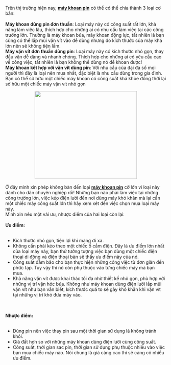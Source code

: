 Trên thị trường hiện nay, <b><a href="https://diyhomedepot.vn/118/may-khoan.html" target="_blank">máy khoan pin</a></b> có thể có thể chia thành 3 loại cơ bản:<br />
<br />
<b>Máy khoan dùng pin đơn thuần</b>: Loại máy này có công suất rất lớn, khả năng làm việc lâu, thích hợp cho những ai có nhu cầu làm việc tại các công trường lớn. Thường là máy khoan búa, máy khoan động lực, tất nhiên là bạn cũng có thể lắp mũi vặn vít vào để dùng nhưng do kích thước của máy khá lớn nên sẽ không tiện lắm.<br />
<b>Máy vặn vít đơn thuần dùng pin</b>: Loại máy này có kích thước nhỏ gọn, thay đầu vặn dễ dàng và nhanh chóng. Thích hợp cho những ai có yêu cầu cao về công việc, tất nhiên là bạn không thể dùng nó để khoan được!<br />
<b>Máy khoan kết hợp với vặn vít dùng pin</b>: Với nhu cầu của đại đa số mọi người thì đây là loại nên mua nhất, đặc biệt là nhu cầu dùng trong gia đình. Bạn có thể sở hữu một chiếc máy khoan có công suất khá khỏe đồng thời lại sở hữu một chiếc máy vặn vít nhỏ gọn<br />
<div class="separator" style="clear: both; text-align: center;">
<a href="https://thichdiy.com/wp-content/uploads/2016/02/3767284_image001-e1476490905814.jpg" imageanchor="1" style="margin-left: 1em; margin-right: 1em;"><img border="0" data-original-height="668" data-original-width="776" height="275" src="https://thichdiy.com/wp-content/uploads/2016/02/3767284_image001-e1476490905814.jpg" width="320" /></a></div>
<br />
Ở đây mình xin phép không bàn đến loại&nbsp;<b><a href="https://diyhomedepot.vn/118/may-khoan.html" target="_blank">máy khoan pin</a></b>&nbsp;cỡ lớn vì loại này dành cho dân chuyên nghiệp rồi! Những bạn nào phải làm việc tại những công trường lớn, việc kéo điện lưới đến nơi dùng máy khó khăn mà lại cần một chiếc máy công suất lớn thì hãy xem xét đến việc chọn mua loại máy này.<br />
Mình xin nêu một vài ưu, nhược điểm của hai loại còn lại:<br />
<br />
<b>Ưu điểm:</b><br />
<br />
<ul>
<li>Kích thước nhỏ gọn, tiện lợi khi mang đi xa.</li>
<li>Không cần phải kéo theo một chiếc ổ cắm điện. Đây là ưu điểm lớn nhất của loại máy này, bạn thử tưởng tượng việc bạn dùng một chiếc điện thoại di động và điện thoại bàn sẽ thấy ưu điểm này của nó.</li>
<li>Công suất đảm bảo cho bạn thực hiện những công việc từ đơn giản đến phức tạp. Tuy vậy thì nó còn phụ thuộc vào từng chiếc máy mà bạn mua.</li>
<li>Khả năng vặn vít được khai thác tối đa nhờ thiết kế nhỏ gọn, phù hợp với những vị trí vặn hóc búa. Không như máy khoan dùng điện lưới lắp mũi vặn vít như bạn vẫn biết, kích thước quá to sẽ gây khó khăn khi vặn vít tại những vị trí khó đưa máy vào.</li>
</ul>
<br />
<br />
<b>Nhược điểm:</b><br />
<br />
<ul>
<li>Dùng pin nên việc thay pin sau một thời gian sử dụng là không tránh khỏi.</li>
<li>Giá đắt hơn so với những máy khoan dùng điện lưới cùng công suất.</li>
<li>Công suất, thời gian sạc pin, thời gian sử dụng phụ thuộc nhiều vào việc bạn mua chiếc máy nào. Nói chung là giá càng cao thì sẽ càng có nhiều ưu điểm.</li>
</ul>
